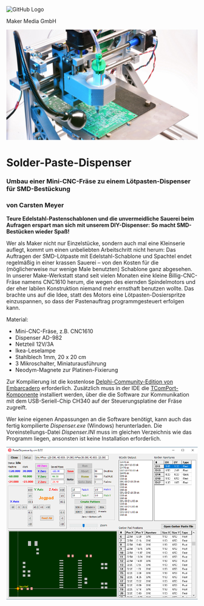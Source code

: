 ![GitHub Logo](http://www.heise.de/make/icons/make_logo.png)

Maker Media GmbH

![Aufmacher](https://github.com/MakeMagazinDE/Solder-Paste-Dispenser/blob/main/cnc1610_s.JPG)

# Solder-Paste-Dispenser

### Umbau einer Mini-CNC-Fräse zu einem Lötpasten-Dispenser für SMD-Bestückung

### von Carsten Meyer

**Teure Edelstahl-Pastenschablonen und die unvermeidliche Sauerei beim Aufragen erspart man sich mit unserem DIY-Dispenser: So macht SMD-Bestücken wieder Spaß!**

Wer als Maker nicht nur Einzelstücke, sondern auch mal eine Kleinserie auflegt, kommt um einen unbeliebten Arbeitschritt nicht herum: Das Auftragen der SMD-Lötpaste mit Edelstahl-Schablone und Spachtel endet regelmäßig in einer krassen Sauerei – von den Kosten für die (möglicherweise nur wenige Male benutzten) Schablone ganz abgesehen. In unserer Make-Werkstatt stand seit vielen Monaten eine kleine Billig-CNC-Fräse namens CNC1610 herum, die wegen des eiernden Spindelmotors und der eher labilen Konstruktion niemand mehr ernsthaft benutzen wollte. Das brachte uns auf die Idee, statt des Motors eine Lötpasten-Dosierspritze einzuspannen, so dass der Pastenauftrag programmgesteuert erfolgen kann.

Material:

* Mini-CNC-Fräse, z.B. CNC1610
* Dispenser AD-982
* Netzteil 12V/3A
* Ikea-Leselampe
* Stahlblech 1mm, 20 x 20 cm
* 3 Mikroschalter, Miniaturausführung
* Neodym-Magnete zur Platinen-Fixierung

Zur Kompilierung ist die kostenlose [Delphi-Community-Edition von Embarcadero](https://www.embarcadero.com/de/products/delphi/starter/free-download) erforderlich. Zusätzlich muss in der IDE die [TComPort-Komponente](https://sourceforge.net/projects/comport/) installiert werden, über die die Software zur Kommunikation mit dem USB-Seriell-Chip CH340 auf der Steuerungsplatine der Fräse zugreift.

Wer keine eigenen Anpassungen an die Software benötigt, kann auch das fertig kompilierte *Dispenser.exe* (Windows) herunterladen. Die Voreinstellungs-Datei *Dispenser.INI* muss im gleichen Verzeichnis wie das Programm liegen, ansonsten ist keine Installation erforderlich.

![Screenshot](https://github.com/MakeMagazinDE/Solder-Paste-Dispenser/blob/main/dispenser_screen.png)
